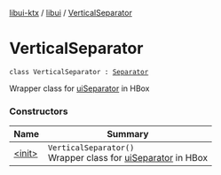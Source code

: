 [libui-ktx](../../index.md) / [libui](../index.md) / [VerticalSeparator](./index.md)

# VerticalSeparator

`class VerticalSeparator : `[`Separator`](../-separator/index.md)

Wrapper class for [uiSeparator](#) in HBox

### Constructors

| Name | Summary |
|---|---|
| [&lt;init&gt;](-init-.md) | `VerticalSeparator()`<br>Wrapper class for [uiSeparator](#) in HBox |
